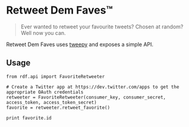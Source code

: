# Retweet Dem Faves™

> Ever wanted to retweet your favourite tweets? Chosen at random? Well now you can.

Retweet Dem Faves uses [tweepy] and exposes a simple API.

## Usage

    from rdf.api import FavoriteRetweeter

    # Create a Twitter app at https://dev.twitter.com/apps to get the appropriate OAuth credentials
    retweeter = FavoriteRetweeter(consumer_key, consumer_secret, access_token, access_token_secret)
    favorite = retweeter.retweet_favorite()

    print favorite.id

[tweepy]: http://pypi.python.org/pypi/tweepy
